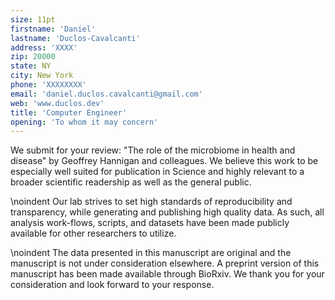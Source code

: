 ```yaml
---
size: 11pt
firstname: 'Daniel'
lastname: 'Duclos-Cavalcanti'
address: 'XXXX'
zip: 20000
state: NY
city: New York
phone: 'XXXXXXXX'
email: 'daniel.duclos.cavalcanti@gmail.com'
web: 'www.duclos.dev'
title: 'Computer Engineer'
opening: 'To whom it may concern'
---
```


We submit for your review: "The role of the microbiome in health and disease" by Geoffrey Hannigan and colleagues. We believe this work to be especially well suited for publication in Science and highly relevant to a broader scientific readership as well as the general public.

\noindent
Our lab strives to set high standards of reproducibility and transparency, while generating and publishing high quality data. As such, all analysis work-flows, scripts, and datasets have been made publicly available for other researchers to utilize.

\noindent
The data presented in this manuscript are original and the manuscript is not under consideration elsewhere. A preprint version of this manuscript has been made available through BioRxiv.
We thank you for your consideration and look forward to your response.
